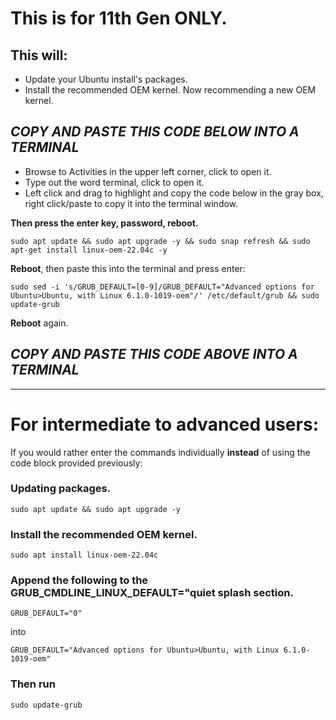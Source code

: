 # This is for 11th Gen ONLY.


## This will:

- Update your Ubuntu install's packages.
- Install the recommended OEM kernel. Now recommending a new OEM kernel.




##  *****COPY AND PASTE THIS CODE BELOW INTO A TERMINAL*****


- Browse to Activities in the upper left corner, click to open it.
- Type out the word terminal, click to open it.
- Left click and drag to highlight and copy the code below in the gray box, right click/paste to copy it into the terminal window.



**Then press the enter key, password, reboot.**


``
sudo apt update && sudo apt upgrade -y && sudo snap refresh && sudo apt-get install linux-oem-22.04c -y
``


**Reboot**, then paste this into the terminal and press enter:


``
sudo sed -i 's/GRUB_DEFAULT=[0-9]/GRUB_DEFAULT="Advanced options for Ubuntu>Ubuntu, with Linux 6.1.0-1019-oem"/' /etc/default/grub && sudo update-grub
``


**Reboot** again.


## *****COPY AND PASTE THIS CODE ABOVE INTO A TERMINAL*****


---------

# For intermediate to advanced users: 

If you would rather enter the commands individually **instead** of using the code block provided previously:

### Updating packages.
``sudo apt update && sudo apt upgrade -y``

### Install the recommended OEM kernel.
``sudo apt install linux-oem-22.04c``

### Append the following to the GRUB_CMDLINE_LINUX_DEFAULT="quiet splash section.


``
GRUB_DEFAULT="0"
``

into

``
GRUB_DEFAULT="Advanced options for Ubuntu>Ubuntu, with Linux 6.1.0-1019-oem"
``

### Then run
``sudo update-grub``




